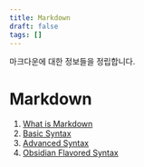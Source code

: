 ```yaml
---
title: Markdown
draft: false
tags: []
---
```


마크다운에 대한 정보들을 정립합니다.

# Markdown

1. [What is Markdown](01%20What%20is%20Markdown.md)
1. [Basic Syntax](02%20Basic%20Syntax.md)
1. [Advanced Syntax](03%20Advanced%20Syntax.md)
1. [Obsidian Flavored Syntax](04%20Obsidian%20Flavored%20Syntax.md)
